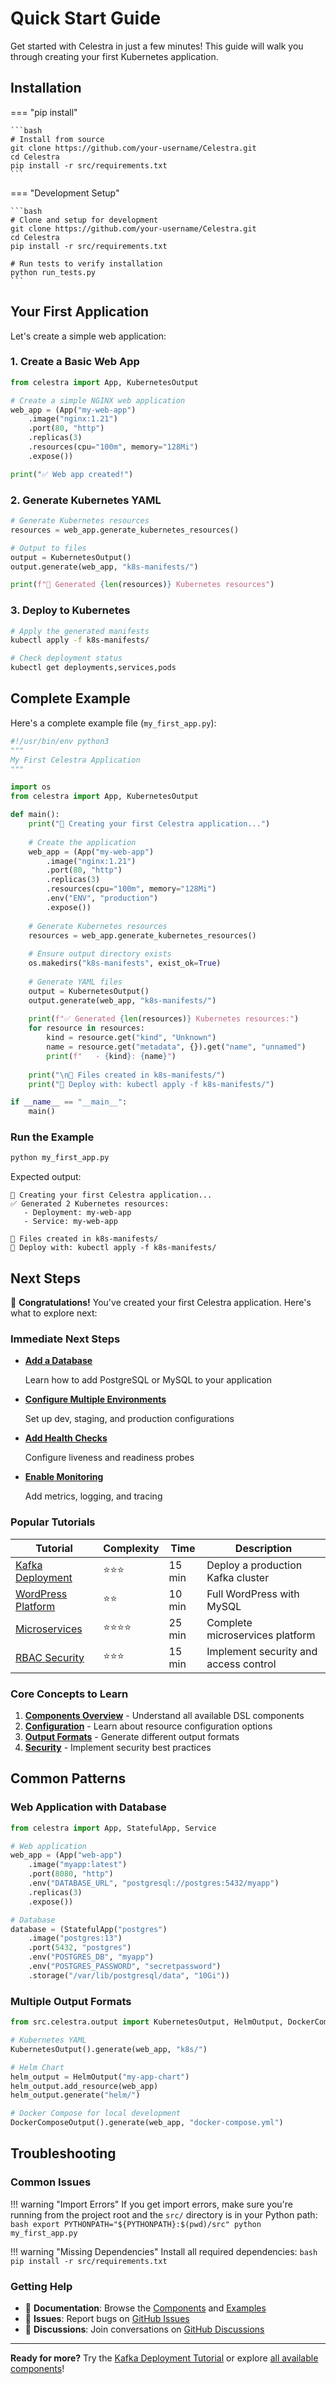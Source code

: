 # Quick Start Guide

Get started with Celestra in just a few minutes! This guide will walk you through creating your first Kubernetes application.

## Installation

=== "pip install"

    ```bash
    # Install from source
    git clone https://github.com/your-username/Celestra.git
    cd Celestra
    pip install -r src/requirements.txt
    ```

=== "Development Setup"

    ```bash
    # Clone and setup for development
    git clone https://github.com/your-username/Celestra.git
    cd Celestra
    pip install -r src/requirements.txt
    
    # Run tests to verify installation
    python run_tests.py
    ```

## Your First Application

Let's create a simple web application:

### 1. Create a Basic Web App

```python
from celestra import App, KubernetesOutput

# Create a simple NGINX web application
web_app = (App("my-web-app")
    .image("nginx:1.21")
    .port(80, "http")
    .replicas(3)
    .resources(cpu="100m", memory="128Mi")
    .expose())

print("✅ Web app created!")
```

### 2. Generate Kubernetes YAML

```python
# Generate Kubernetes resources
resources = web_app.generate_kubernetes_resources()

# Output to files
output = KubernetesOutput()
output.generate(web_app, "k8s-manifests/")

print(f"📄 Generated {len(resources)} Kubernetes resources")
```

### 3. Deploy to Kubernetes

```bash
# Apply the generated manifests
kubectl apply -f k8s-manifests/

# Check deployment status
kubectl get deployments,services,pods
```

## Complete Example

Here's a complete example file (`my_first_app.py`):

```python
#!/usr/bin/env python3
"""
My First Celestra Application
"""

import os
from celestra import App, KubernetesOutput

def main():
    print("🚀 Creating your first Celestra application...")
    
    # Create the application
    web_app = (App("my-web-app")
        .image("nginx:1.21")
        .port(80, "http")
        .replicas(3)
        .resources(cpu="100m", memory="128Mi")
        .env("ENV", "production")
        .expose())
    
    # Generate Kubernetes resources
    resources = web_app.generate_kubernetes_resources()
    
    # Ensure output directory exists
    os.makedirs("k8s-manifests", exist_ok=True)
    
    # Generate YAML files
    output = KubernetesOutput()
    output.generate(web_app, "k8s-manifests/")
    
    print(f"✅ Generated {len(resources)} Kubernetes resources:")
    for resource in resources:
        kind = resource.get("kind", "Unknown")
        name = resource.get("metadata", {}).get("name", "unnamed")
        print(f"   - {kind}: {name}")
    
    print("\n📁 Files created in k8s-manifests/")
    print("🚀 Deploy with: kubectl apply -f k8s-manifests/")

if __name__ == "__main__":
    main()
```

### Run the Example

```bash
python my_first_app.py
```

Expected output:
```
🚀 Creating your first Celestra application...
✅ Generated 2 Kubernetes resources:
   - Deployment: my-web-app
   - Service: my-web-app
   
📁 Files created in k8s-manifests/
🚀 Deploy with: kubectl apply -f k8s-manifests/
```

## Next Steps

🎯 **Congratulations!** You've created your first Celestra application. Here's what to explore next:

### Immediate Next Steps

<div class="grid cards" markdown>

-   **[Add a Database](tutorials/basic-web-app.md#adding-a-database)**
    
    Learn how to add PostgreSQL or MySQL to your application

-   **[Configure Multiple Environments](tutorials/multi-environment.md)**
    
    Set up dev, staging, and production configurations

-   **[Add Health Checks](configuration/health-checks.md)**
    
    Configure liveness and readiness probes

-   **[Enable Monitoring](components/advanced/observability.md)**
    
    Add metrics, logging, and tracing

</div>

### Popular Tutorials

| Tutorial | Complexity | Time | Description |
|----------|------------|------|-------------|
| [Kafka Deployment](tutorials/kafka-deployment.md) | ⭐⭐⭐ | 15 min | Deploy a production Kafka cluster |
| [WordPress Platform](tutorials/wordpress-platform.md) | ⭐⭐ | 10 min | Full WordPress with MySQL |
| [Microservices](tutorials/microservices.md) | ⭐⭐⭐⭐ | 25 min | Complete microservices platform |
| [RBAC Security](tutorials/rbac-security.md) | ⭐⭐⭐ | 15 min | Implement security and access control |

### Core Concepts to Learn

1. **[Components Overview](components/index.md)** - Understand all available DSL components
2. **[Configuration](configuration/index.md)** - Learn about resource configuration options
3. **[Output Formats](advanced/output/kubernetes-yaml.md)** - Generate different output formats
4. **[Security](components/security/rbac.md)** - Implement security best practices

## Common Patterns

### Web Application with Database

```python
from celestra import App, StatefulApp, Service

# Web application
web_app = (App("web-app")
    .image("myapp:latest")
    .port(8080, "http")
    .env("DATABASE_URL", "postgresql://postgres:5432/myapp")
    .replicas(3)
    .expose())

# Database
database = (StatefulApp("postgres")
    .image("postgres:13")
    .port(5432, "postgres")
    .env("POSTGRES_DB", "myapp")
    .env("POSTGRES_PASSWORD", "secretpassword")
    .storage("/var/lib/postgresql/data", "10Gi"))
```

### Multiple Output Formats

```python
from src.celestra.output import KubernetesOutput, HelmOutput, DockerComposeOutput

# Kubernetes YAML
KubernetesOutput().generate(web_app, "k8s/")

# Helm Chart
helm_output = HelmOutput("my-app-chart")
helm_output.add_resource(web_app)
helm_output.generate("helm/")

# Docker Compose for local development
DockerComposeOutput().generate(web_app, "docker-compose.yml")
```

## Troubleshooting

### Common Issues

!!! warning "Import Errors"
    If you get import errors, make sure you're running from the project root and the `src/` directory is in your Python path:
    ```bash
    export PYTHONPATH="${PYTHONPATH}:$(pwd)/src"
    python my_first_app.py
    ```

!!! warning "Missing Dependencies"
    Install all required dependencies:
    ```bash
    pip install -r src/requirements.txt
    ```

### Getting Help

- 📖 **Documentation**: Browse the [Components](components/index.md) and [Examples](examples/index.md)
- 🐛 **Issues**: Report bugs on [GitHub Issues](https://github.com/your-username/Celestra/issues)
- 💬 **Discussions**: Join conversations on [GitHub Discussions](https://github.com/your-username/Celestra/discussions)

---

**Ready for more?** Try the [Kafka Deployment Tutorial](tutorials/kafka-deployment.md) or explore [all available components](components/index.md)! 